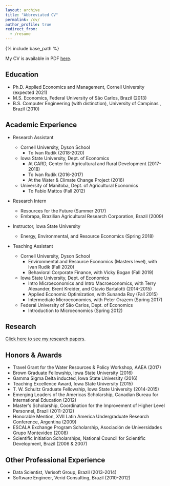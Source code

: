 ```yaml
---
layout: archive
title: "Abbreviated CV"
permalink: /cv/
author_profile: true
redirect_from:
  - /resume
---
```


{% include base_path %}

My CV is available in PDF [here](https://www.diegoscardoso.com/files/DiegoCardoso_CV.pdf).


## Education

* Ph.D. Applied Economics and Management, Cornell University (expected 2021)
* M.S. Economics, Federal University of São Carlos, Brazil (2013)
* B.S. Computer Engineering (with distinction), University of Campinas , Brazil (2010)

## Academic Experience
* Research Assistant
  * Cornell University, Dyson School
    * To Ivan Rudik (2018-2020)
  * Iowa State University, Dept. of Economics
    * At CARD, Center for Agricultural and Rural Development (2017-2018)
    * To Ivan Rudik (2016-2017)
    * At the Water & Climate Change Project (2016)
  * University of Manitoba, Dept. of Agricultural Economics
    * To Fabio Mattos (Fall 2012)
* Research Intern
  * Resources for the Future (Summer 2017)
  * Embrapa, Brazilian Agricultural Research Corporation, Brazil (2009)

* Instructor, Iowa State University
  * Energy, Environmental, and Resource Economics (Spring 2018)
* Teaching Assistant
  * Cornell University, Dyson School
    * Environmental and Resource Economics (Masters level), with Ivan Rudik (Fall 2020)
    * Behavioral Corporate Finance, with Vicky Bogan (Fall 2019)
  * Iowa State University, Dept. of Economics
    * Intro Microeconomics and Intro Macroeconomics, with Terry Alexander, Brent Kreider, and Otavio Bartalotti (2014-2015)
    * Applied Economic Optimization, with Sunanda Roy (Fall 2015)
    * Intermediate Microeconomics, with Peter Orazem (Spring 2017)
  * Federal University of São Carlos, Dept. of Economics
    * Introduction to Microeonomics (Spring 2012)

## Research
[Click here to see my research papers](/about).

## Honors & Awards
* Travel Grant for the Water Resources & Policy Workshop, AAEA (2017)
* Brown Graduate Fellowship, Iowa State University (2016)
* Gamma Sigma Delta inducted, Iowa State University (2016)
* Teaching Excellence Award, Iowa State University (2015)
* T. W. Schultz Graduate Fellowship, Iowa State University (2014-2015)
* Emerging Leaders of the Americas Scholarship, Canadian Bureau for International Education (2012)
* Master's Scholarship, Coordination for the Improvement of Higher Level Personnel, Brazil (2011-2012)
* Honorable Mention, XVII Latin America Undergraduate Research Conference, Argentina (2009)
* ESCALA Exchange Program Scholarship, Asociación de Universidades Grupo Montevideo (2008)
* Scientific Initiation Scholarships, National Council for Scientific Development, Brazil (2006 & 2007)

## Other Professional Experience
* Data Scientist, Verisoft Group, Brazil (2013-2014)
* Software Engineer, Verid Consulting, Brazil (2010-2012)
